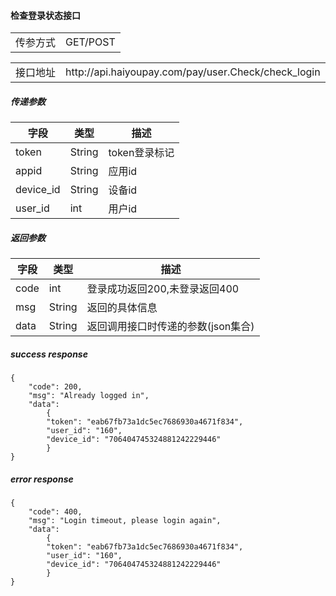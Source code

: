 #### 检查登录状态接口
<table>
	<tr>
		<td>传参方式</td>
		<td>GET/POST</td>
	</tr>
</table>
<table>
	<tr>
		<td>接口地址</td>
        <td>http://api.haiyoupay.com/pay/user.Check/check_login</td>
	</tr>
</table>



##### 传递参数
|字段|类型|描述|
|-|-|-|
|token|String|token登录标记|
|appid|String|应用id|
|device_id|String|设备id|
|user_id|int|用户id|

##### 返回参数
|字段|类型|描述|
|-|-|-|
|code|int|登录成功返回200,未登录返回400|
|msg|String|返回的具体信息|
|data|String|返回调用接口时传递的参数(json集合)|

##### success response
```
{
    "code": 200,
    "msg": "Already logged in",
    "data": 
        {
        "token": "eab67fb73a1dc5ec7686930a4671f834",
        "user_id": "160",
        "device_id": "706404745324881242229446"
        }
}
```

##### error response
```
{
    "code": 400,
    "msg": "Login timeout, please login again",
    "data": 
    	{
        "token": "eab67fb73a1dc5ec7686930a4671f834",
        "user_id": "160",
        "device_id": "706404745324881242229446"
        }
}
```



